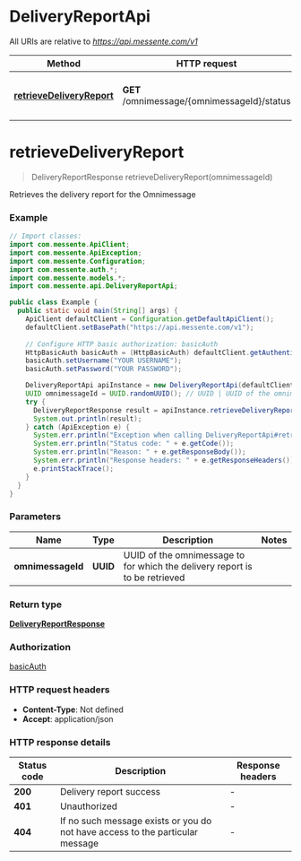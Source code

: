 # DeliveryReportApi

All URIs are relative to *https://api.messente.com/v1*

| Method | HTTP request | Description |
|------------- | ------------- | -------------|
| [**retrieveDeliveryReport**](DeliveryReportApi.md#retrieveDeliveryReport) | **GET** /omnimessage/{omnimessageId}/status | Retrieves the delivery report for the Omnimessage |


<a name="retrieveDeliveryReport"></a>
# **retrieveDeliveryReport**
> DeliveryReportResponse retrieveDeliveryReport(omnimessageId)

Retrieves the delivery report for the Omnimessage

### Example
```java
// Import classes:
import com.messente.ApiClient;
import com.messente.ApiException;
import com.messente.Configuration;
import com.messente.auth.*;
import com.messente.models.*;
import com.messente.api.DeliveryReportApi;

public class Example {
  public static void main(String[] args) {
    ApiClient defaultClient = Configuration.getDefaultApiClient();
    defaultClient.setBasePath("https://api.messente.com/v1");
    
    // Configure HTTP basic authorization: basicAuth
    HttpBasicAuth basicAuth = (HttpBasicAuth) defaultClient.getAuthentication("basicAuth");
    basicAuth.setUsername("YOUR USERNAME");
    basicAuth.setPassword("YOUR PASSWORD");

    DeliveryReportApi apiInstance = new DeliveryReportApi(defaultClient);
    UUID omnimessageId = UUID.randomUUID(); // UUID | UUID of the omnimessage to for which the delivery report is to be retrieved
    try {
      DeliveryReportResponse result = apiInstance.retrieveDeliveryReport(omnimessageId);
      System.out.println(result);
    } catch (ApiException e) {
      System.err.println("Exception when calling DeliveryReportApi#retrieveDeliveryReport");
      System.err.println("Status code: " + e.getCode());
      System.err.println("Reason: " + e.getResponseBody());
      System.err.println("Response headers: " + e.getResponseHeaders());
      e.printStackTrace();
    }
  }
}
```

### Parameters

| Name | Type | Description  | Notes |
|------------- | ------------- | ------------- | -------------|
| **omnimessageId** | **UUID**| UUID of the omnimessage to for which the delivery report is to be retrieved | |

### Return type

[**DeliveryReportResponse**](DeliveryReportResponse.md)

### Authorization

[basicAuth](../README.md#basicAuth)

### HTTP request headers

 - **Content-Type**: Not defined
 - **Accept**: application/json

### HTTP response details
| Status code | Description | Response headers |
|-------------|-------------|------------------|
| **200** | Delivery report success |  -  |
| **401** | Unauthorized |  -  |
| **404** | If no such message exists or you do not have access to the particular message |  -  |

